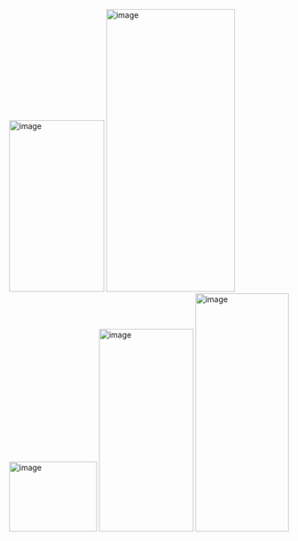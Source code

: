 <img width="171" height="309" alt="image" src="https://github.com/user-attachments/assets/e0adce3c-d961-425d-8ed0-f53c2c9d9c82" />
<img width="232" height="509" alt="image" src="https://github.com/user-attachments/assets/5eb52470-71d1-4037-b718-a7e5d28478d0" />
<img width="158" height="126" alt="image" src="https://github.com/user-attachments/assets/e134f6a9-d792-4dd7-8718-baa24f314d38" />
<img width="170" height="365" alt="image" src="https://github.com/user-attachments/assets/6c523ca4-8b49-4659-be87-80ca77c21e05" />
<img width="168" height="429" alt="image" src="https://github.com/user-attachments/assets/a66f2d0b-eb41-4f93-af86-63fe07c8d599" />
